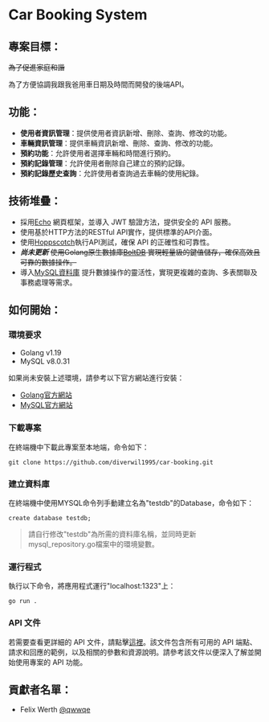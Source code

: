 # Car Booking System
## 專案目標：
~~為了促進家庭和諧~~

為了方便協調我跟我爸用車日期及時間而開發的後端API。

## 功能：
* **使用者資訊管理**：提供使用者資訊新增、刪除、查詢、修改的功能。
* **車輛資訊管理**：提供車輛資訊新增、刪除、查詢、修改的功能。
* **預約功能**：允許使用者選擇車輛和時間進行預約。
* **預約記錄管理**：允許使用者刪除自己建立的預約記錄。
* **預約記錄歷史查詢**：允許使用者查詢過去車輛的使用紀錄。

## 技術堆疊：
* 採用[Echo](https://github.com/labstack/echo) 網頁框架，並導入 JWT 驗證方法，提供安全的 API 服務。
* 使用基於HTTP方法的RESTful API實作，提供標準的API介面。
* 使用[Hoppscotch](https://docs.hoppscotch.io/)執行API測試，確保 API 的正確性和可靠性。
* ***尚未更新*** ~~使用Golang原生數據庫[BoltDB](https://github.com/boltdb/bolt) 實現輕量級的鍵值儲存，確保高效且可靠的數據操作。~~
* 導入[MySQL資料庫](https://github.com/go-sql-driver/mysql) 提升數據操作的靈活性，實現更複雜的查詢、多表關聯及事務處理等需求。

## 如何開始：
### 環境要求
* Golang v1.19
* MySQL v8.0.31

如果尚未安裝上述環境，請參考以下官方網站進行安裝：
* [Golang官方網站](https://go.dev/doc/install)
* [MySQL官方網站](https://dev.mysql.com/downloads/installer/)

### 下載專案
在終端機中下載此專案至本地端，命令如下：

```shell
git clone https://github.com/diverwil1995/car-booking.git
```
### 建立資料庫
在終端機中使用MYSQL命令列手動建立名為"testdb"的Database，命令如下：

```mysql
create database testdb;
```
> 請自行修改"testdb"為所需的資料庫名稱，並同時更新mysql_repository.go檔案中的環境變數。

### 運行程式
執行以下命令，將應用程式運行"localhost:1323"上：

```golang
go run .
```
### API 文件
若需要查看更詳細的 API 文件，請點擊[這裡](https://)。該文件包含所有可用的 API 端點、請求和回應的範例，以及相關的參數和資源說明。請參考該文件以便深入了解並開始使用專案的 API 功能。


## 貢獻者名單：
* Felix Werth [@qwwqe](https://github.com/qwwqe)
